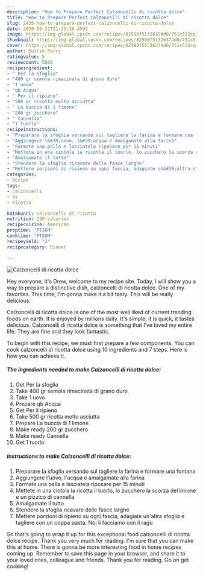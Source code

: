 ```yaml
---
description: "How to Prepare Perfect Calzoncelli di ricotta dolce"
title: "How to Prepare Perfect Calzoncelli di ricotta dolce"
slug: 2435-how-to-prepare-perfect-calzoncelli-di-ricotta-dolce
date: 2020-09-21T21:35:20.459Z
image: https://img-global.cpcdn.com/recipes/82590f51326374d0/751x532cq70/calzoncelli-di-ricotta-dolce-recipe-main-photo.jpg
thumbnail: https://img-global.cpcdn.com/recipes/82590f51326374d0/751x532cq70/calzoncelli-di-ricotta-dolce-recipe-main-photo.jpg
cover: https://img-global.cpcdn.com/recipes/82590f51326374d0/751x532cq70/calzoncelli-di-ricotta-dolce-recipe-main-photo.jpg
author: Dustin Perry
ratingvalue: 5
reviewcount: 5808
recipeingredient:
- " Per la sfoglia"
- "400 gr semola rimacinata di grano duro"
- "1 uovo"
- "qb Acqua"
- " Per il ripieno"
- "500 gr ricotta molto asciutta"
- " La buccia di 1 limone"
- "200 gr zucchero"
- " Cannella"
- "1 tuorlo"
recipeinstructions:
- "Preparare la sfoglia versando sul tagliere la farina e formare una fontana"
- "Aggiungere l&#39;uovo, l&#39;acqua e amalgamate alla farina"
- "Formate una palla e lasciatela riposare per 15 minuti"
- "Mettete in una ciotola la ricotta il tuorlo, lo zucchero la scorza del limone e un pizzico di cannella"
- "Amalgamate il tutto"
- "Stendere la sfoglia ricavare delle fasce larghe"
- "Mettere porzioni di ripieno su ogni fascia, adagiate un&#39;altra sfoglia e tagliere con un coppa pasta. Noi li facciamo con il ragù"
categories:
- Recipe
tags:
- calzoncelli
- di
- ricotta

katakunci: calzoncelli di ricotta 
nutrition: 256 calories
recipecuisine: American
preptime: "PT38M"
cooktime: "PT50M"
recipeyield: "2"
recipecategory: Dinner

---
```



![Calzoncelli di ricotta dolce](https://img-global.cpcdn.com/recipes/82590f51326374d0/751x532cq70/calzoncelli-di-ricotta-dolce-recipe-main-photo.jpg)

Hey everyone, it's Drew, welcome to my recipe site. Today, I will show you a way to prepare a distinctive dish, calzoncelli di ricotta dolce. One of my favorites. This time, I'm gonna make it a bit tasty. This will be really delicious.



Calzoncelli di ricotta dolce is one of the most well liked of current trending foods on earth. It is enjoyed by millions daily. It's simple, it is quick, it tastes delicious. Calzoncelli di ricotta dolce is something that I've loved my entire life. They are fine and they look fantastic.


To begin with this recipe, we must first prepare a few components. You can cook calzoncelli di ricotta dolce using 10 ingredients and 7 steps. Here is how you can achieve it.

<!--inarticleads1-->

##### The ingredients needed to make Calzoncelli di ricotta dolce:

1. Get  Per la sfoglia
1. Take 400 gr semola rimacinata di grano duro
1. Take 1 uovo
1. Prepare qb Acqua
1. Get  Per il ripieno
1. Take 500 gr ricotta molto asciutta
1. Prepare  La buccia di 1 limone
1. Make ready 200 gr zucchero
1. Make ready  Cannella
1. Get 1 tuorlo




<!--inarticleads2-->

##### Instructions to make Calzoncelli di ricotta dolce:

1. Preparare la sfoglia versando sul tagliere la farina e formare una fontana
1. Aggiungere l&#39;uovo, l&#39;acqua e amalgamate alla farina
1. Formate una palla e lasciatela riposare per 15 minuti
1. Mettete in una ciotola la ricotta il tuorlo, lo zucchero la scorza del limone e un pizzico di cannella
1. Amalgamate il tutto
1. Stendere la sfoglia ricavare delle fasce larghe
1. Mettere porzioni di ripieno su ogni fascia, adagiate un&#39;altra sfoglia e tagliere con un coppa pasta. Noi li facciamo con il ragù




So that's going to wrap it up for this exceptional food calzoncelli di ricotta dolce recipe. Thank you very much for reading. I'm sure that you can make this at home. There is gonna be more interesting food in home recipes coming up. Remember to save this page in your browser, and share it to your loved ones, colleague and friends. Thank you for reading. Go on get cooking!
